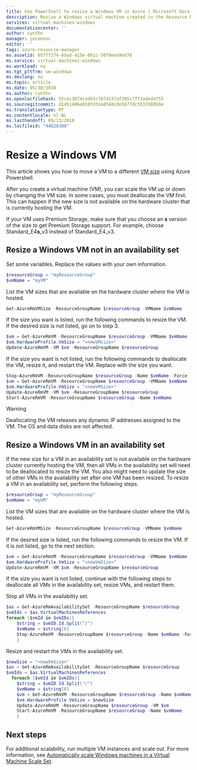 ```yaml
---
title: Use PowerShell to resize a Windows VM in Azure | Microsoft Docs
description: Resize a Windows virtual machine created in the Resource Manager deployment model, using Azure Powershell.
services: virtual-machines-windows
documentationcenter: ''
author: cynthn
manager: jeconnoc
editor: ''
tags: azure-resource-manager
ms.assetid: 057ff274-6dad-415e-891c-58f8eea9ed78
ms.service: virtual-machines-windows
ms.workload: na
ms.tgt_pltfrm: vm-windows
ms.devlang: na
ms.topic: article
ms.date: 05/30/2018
ms.author: cynthn
ms.openlocfilehash: 55cec3074ced65cf874537af395cfff3aded4755
ms.sourcegitcommit: d1451406a010fd3aa854dc8e5b77dc5537d8050e
ms.translationtype: MT
ms.contentlocale: nl-NL
ms.lasthandoff: 09/13/2018
ms.locfileid: "44828308"
---
```

# <a name="resize-a-windows-vm"></a>Resize a Windows VM

This article shows you how to move a VM to a different [VM size](sizes.md) using Azure Powershell.

After you create a virtual machine (VM), you can scale the VM up or down by changing the VM size. In some cases, you must deallocate the VM first. This can happen if the new size is not available on the hardware cluster that is currently hosting the VM.

If your VM uses Premium Storage, make sure that you choose an **s** version of the size to get Premium Storage support. For example, choose Standard_E4**s**_v3 instead of Standard_E4_v3.

## <a name="resize-a-windows-vm-not-in-an-availability-set"></a>Resize a Windows VM not in an availability set

Set some variables. Replace the values with your own information.

```powershell
$resourceGroup = "myResourceGroup"
$vmName = "myVM"
```

List the VM sizes that are available on the hardware cluster where the VM is hosted. 
   
```powershell
Get-AzureRmVMSize -ResourceGroupName $resourceGroup -VMName $vmName 
```

If the size you want is listed, run the following commands to resize the VM. If the desired size is not listed, go on to step 3.
   
```powershell
$vm = Get-AzureRmVM -ResourceGroupName $resourceGroup -VMName $vmName
$vm.HardwareProfile.VmSize = "<newVMsize>"
Update-AzureRmVM -VM $vm -ResourceGroupName $resourceGroup
```

If the size you want is not listed, run the following commands to deallocate the VM, resize it, and restart the VM. Replace **<newVMsize>** with the size you want.
   
```powershell
Stop-AzureRmVM -ResourceGroupName $resourceGroup -Name $vmName -Force
$vm = Get-AzureRmVM -ResourceGroupName $resourceGroup -VMName $vmName
$vm.HardwareProfile.VmSize = "<newVMSize>"
Update-AzureRmVM -VM $vm -ResourceGroupName $resourceGroup
Start-AzureRmVM -ResourceGroupName $resourceGroup -Name $vmName
```

> [!WARNING]
> Deallocating the VM releases any dynamic IP addresses assigned to the VM. The OS and data disks are not affected. 
> 
> 

## <a name="resize-a-windows-vm-in-an-availability-set"></a>Resize a Windows VM in an availability set

If the new size for a VM in an availability set is not available on the hardware cluster currently hosting the VM, then all VMs in the availability set will need to be deallocated to resize the VM. You also might need to update the size of other VMs in the availability set after one VM has been resized. To resize a VM in an availability set, perform the following steps.

```powershell
$resourceGroup = "myResourceGroup"
$vmName = "myVM"
```

List the VM sizes that are available on the hardware cluster where the VM is hosted. 
   
```powershell
Get-AzureRmVMSize -ResourceGroupName $resourceGroup -VMName $vmName 
```

If the desired size is listed, run the following commands to resize the VM. If it is not listed, go to the next section.
   
```powershell
$vm = Get-AzureRmVM -ResourceGroupName $resourceGroup -VMName $vmName 
$vm.HardwareProfile.VmSize = "<newVmSize>"
Update-AzureRmVM -VM $vm -ResourceGroupName $resourceGroup
```
    
If the size you want is not listed, continue with the following steps to deallocate all VMs in the availability set, resize VMs, and restart them.

Stop all VMs in the availability set.
   
```powershell
$as = Get-AzureRmAvailabilitySet -ResourceGroupName $resourceGroup
$vmIds = $as.VirtualMachinesReferences
foreach ($vmId in $vmIDs){
    $string = $vmID.Id.Split("/")
    $vmName = $string[8]
    Stop-AzureRmVM -ResourceGroupName $resourceGroup -Name $vmName -Force
    } 
```

Resize and restart the VMs in the availability set.
   
```powershell
$newSize = "<newVmSize>"
$as = Get-AzureRmAvailabilitySet -ResourceGroupName $resourceGroup
$vmIds = $as.VirtualMachinesReferences
  foreach ($vmId in $vmIDs){
    $string = $vmID.Id.Split("/")
    $vmName = $string[8]
    $vm = Get-AzureRmVM -ResourceGroupName $resourceGroup -Name $vmName
    $vm.HardwareProfile.VmSize = $newSize
    Update-AzureRmVM -ResourceGroupName $resourceGroup -VM $vm
    Start-AzureRmVM -ResourceGroupName $resourceGroup -Name $vmName
    }
```

## <a name="next-steps"></a>Next steps

For additional scalability, run multiple VM instances and scale out. For more information, see [Automatically scale Windows machines in a Virtual Machine Scale Set](../../virtual-machine-scale-sets/virtual-machine-scale-sets-windows-autoscale.md).

